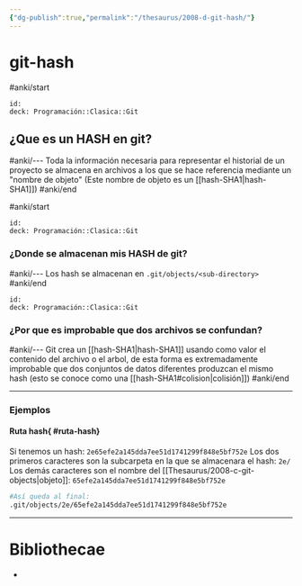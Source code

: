 ```yaml
---
{"dg-publish":true,"permalink":"/thesaurus/2008-d-git-hash/"}
---
```


# git-hash

#anki/start
```anki-config
id: 
deck: Programación::Clasica::Git
```
## ¿Que es un HASH en git?
#anki/---
Toda la información necesaria para representar el historial de un proyecto se almacena en archivos a los que se hace referencia mediante un "nombre de objeto" (Este nombre de objeto es un [[hash-SHA1\|hash-SHA1]]) 
#anki/end

#anki/start

```anki-config
id: 
deck: Programación::Clasica::Git
```
### ¿Donde se almacenan mis HASH de git?
#anki/---
Los  hash se almacenan en `.git/objects/<sub-directory>`
#anki/end

```anki-config
id: 
deck: Programación::Clasica::Git
```
### ¿Por que es improbable que dos archivos se confundan?
#anki/---
Git crea un [[hash-SHA1\|hash-SHA1]] usando como valor el contenido del archivo o el arbol, de esta forma es extremadamente improbable que dos conjuntos de datos diferentes produzcan el mismo hash (esto se conoce como una [[hash-SHA1#colision\|colisión]])
#anki/end

---
### Ejemplos

#### Ruta hash{ #ruta-hash}


Si tenemos un hash: `2e65efe2a145dda7ee51d1741299f848e5bf752e`
Los dos primeros caracteres son la subcarpeta en la que se almacenara el hash: `2e/`
Los demás caracteres son el nombre del [[Thesaurus/2008-c-git-objects\|objeto]]: `65efe2a145dda7ee51d1741299f848e5bf752e`
```bash
#Así queda al final:
.git/objects/2e/65efe2a145dda7ee51d1741299f848e5bf752e
```

---
# Bibliothecae
- 